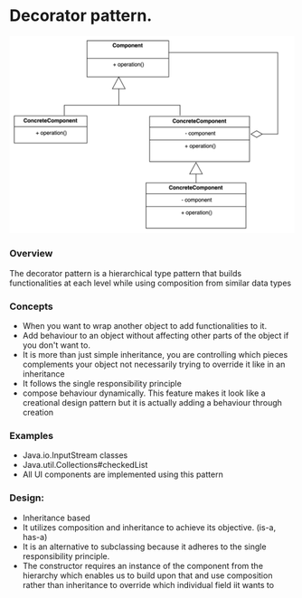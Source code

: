 # Decorator pattern.
![Interface Design Pattern Screenshot](../../../../../images/decorator-pattern.png)

### Overview
The decorator pattern is a hierarchical type pattern that builds functionalities 
at each level while using composition from similar data types

### Concepts
- When you want to wrap another object to add functionalities to it.
- Add behaviour to an object without affecting other parts of the object if you don't want to.
- It is more than just simple inheritance, you are controlling which pieces complements your 
   object not necessarily trying to override it like in an inheritance
- It follows the single responsibility principle
- compose behaviour dynamically. This feature makes it look like a creational design pattern
  but it is actually adding a behaviour through creation


### Examples
- Java.io.InputStream classes
- Java.util.Collections#checkedList
- All UI components are implemented using this pattern

### Design:
- Inheritance based
- It utilizes composition and inheritance to achieve its objective. (is-a, has-a)
- It is an alternative to subclassing because it adheres to the single responsibility principle.
- The constructor requires an instance of the component from the hierarchy which enables us to build upon 
  that and use composition rather than inheritance to override which individual field iit wants to
